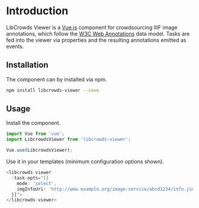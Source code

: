 # Introduction

LibCrowds Viewer is a [Vue.js](https://vuejs.org/v2/guide/) component for crowdsourcing IIIF image annotations, which follow the [W3C Web Annotations](https://www.w3.org/TR/annotation-model/) data model. Tasks are fed into the viewer via properties and the resulting annotations emitted as events.

## Installation

The component can by installed via npm.

```bash
npm install libcrowds-viewer --save
```

## Usage

Install the component.

```js
import Vue from 'vue';
import LibcrowdsViewer from 'libcrowds-viewer';

Vue.use(LibcrowdsViewer);
```

Use it in your templates \(minimum configuration options shown\).

```js
<libcrowds-viewer
  :task-opts="[{ 
    mode: 'select', 
    imgInfoUri: 'http://www.example.org/image-service/abcd1234/info.json' 
  }]">
</libcrowds-viewer>
```



